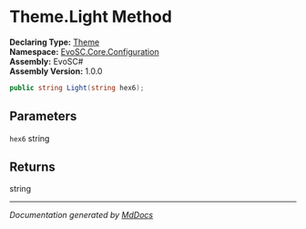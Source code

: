 ﻿<!--  
  <auto-generated>   
    The contents of this file were generated by a tool.  
    Changes to this file may be list if the file is regenerated  
  </auto-generated>   
-->

# Theme.Light Method

**Declaring Type:** [Theme](../index.md)  
**Namespace:** [EvoSC.Core.Configuration](../../index.md)  
**Assembly:** EvoSC\#  
**Assembly Version:** 1.0.0

```csharp
public string Light(string hex6);
```

## Parameters

`hex6`  string

## Returns

string

___

*Documentation generated by [MdDocs](https://github.com/ap0llo/mddocs)*
